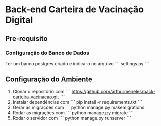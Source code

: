 # Back-end Carteira de Vacinação Digital

## Pre-requisito

### Configuração do Banco de Dados

Ter um banco postgres criado e indica-o no arquivo ˋˋˋ settings.py ˋˋˋ

## Configuração do Ambiente

1. Clonar o repositório com ˋˋˋ https://github.com/arthurmeireles/back-carteira-vacinacao.git ˋˋˋ
2. Instalar dependências com ˋˋˋ pip install -r requirements.txt ˋˋˋ
3. Gerar as migrações com ˋˋˋ python manage.py makemigrations
4. Rodar as migrações com  ˋˋˋ python manage.py migrate ˋˋˋ
5. Rodar o servidor com ˋˋˋ python manage.py runserver ˋˋˋ

